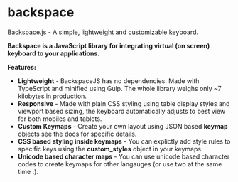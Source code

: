 # backspace
Backspace.js - A simple, lightweight and customizable keyboard.

**Backspace is a JavaScript library for integrating virtual (on screen) keyboard to your applications.**

**Features:**

* **Lightweight** - BackspaceJS has no dependencies. Made with TypeScript and minified using Gulp. The whole library weighs only ~7 kilobytes in production.
* **Responsive** - Made with plain CSS styling using table display styles and viewport based sizing, the keyboard automatically adjusts to best view for both mobiles and tablets.
* **Custom Keymaps** - Create your own layout using JSON based **keymap** objects see the docs for specific details.
* **CSS based styling inside keymaps** - You can explictly add style rules to specific keys using the **custom_styles** object in your keymaps.
* **Unicode based character maps** - You can use unicode based character codes to create keymaps for other langauges (or use two at the same time :).
